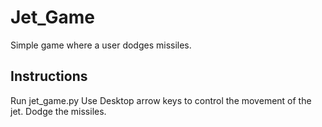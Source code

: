 # Jet_Game

Simple game where a user dodges missiles.

## Instructions 
Run jet_game.py
Use Desktop arrow keys to control the movement of the jet.
Dodge the missiles. 
